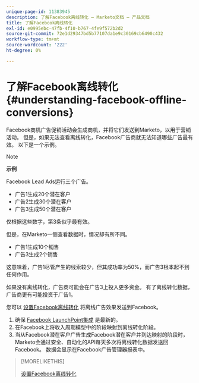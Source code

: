 ```yaml
---
unique-page-id: 11383945
description: 了解Facebook离线转化 — Marketo文档 — 产品文档
title: 了解Facebook离线转化
exl-id: e0995ebc-47fb-4f10-b767-4fe9f572b2d2
source-git-commit: 72e1d29347bd5b77107da1e9c30169cb6490c432
workflow-type: tm+mt
source-wordcount: '222'
ht-degree: 0%

---
```


# 了解Facebook离线转化 {#understanding-facebook-offline-conversions}

Facebook商机广告促销活动会生成商机，并将它们发送到Marketo，以用于营销活动。 但是，如果无法查看离线转化，Facebook广告商就无法知道哪些广告最有效。 以下是一个示例。

>[!NOTE]
>
>**示例**
>
>Facebook Lead Ads运行三个广告。
>
>* 广告1生成20个潜在客户
>* 广告2生成30个潜在客户
>* 广告3生成50个潜在客户
>
>仅根据这些数字，第3条似乎最有效。
>
>但是，在Marketo一侧查看数据时，情况却有所不同。
>
>* 广告1生成10个销售
>* 广告3生成2个销售
>
>这意味着，广告1尽管产生的线索较少，但其成功率为50%，而广告3根本起不到任何作用。
>
>如果没有离线转化，广告商可能会在广告3上投入更多资金。 有了离线转化数据，广告商更有可能投资于广告1。

您可以 [设置Facebook离线转化](/help/marketo/product-docs/demand-generation/facebook/set-up-facebook-offline-conversions.md) 将离线广告效果发送到Facebook。

1. 确保 [Facebook LaunchPoint集成](/help/marketo/product-docs/demand-generation/ad-network-integrations/add-facebook-custom-audiences-as-a-launchpoint-service.md) 是最新的。
1. 在Facebook上将收入周期模型中的阶段映射到离线转化阶段。
1. 当从Facebook潜在客户广告生成Facebook潜在客户并到达映射的阶段时，Marketo会通过安全、自动化的API每天多次将离线转化数据发送回Facebook。 数据会显示在Facebook广告管理器报表中。

>[!MORELIKETHIS]
>
>[设置Facebook离线转化](/help/marketo/product-docs/demand-generation/facebook/set-up-facebook-offline-conversions.md)

